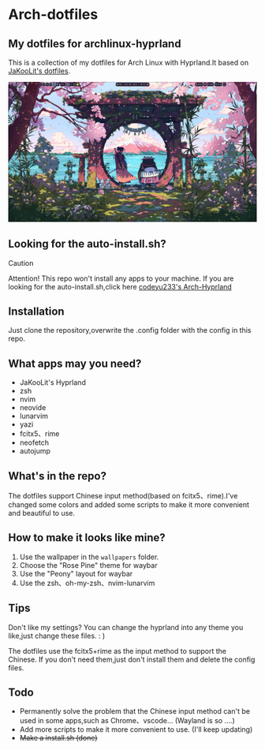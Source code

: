 # Arch-dotfiles
## My dotfiles for archlinux-hyprland
This is a collection of my dotfiles for Arch Linux with Hyprland.It based on [JaKooLit's dotfiles](https://github.com/JaKooLit/Hyprland-Dots/tree/main).

![](./display.png)

## Looking for the auto-install.sh?
> [!CAUTION]
> Attention! This repo won't install any apps to your machine.
If you are looking for the auto-install.sh,click here [codeyu233's Arch-Hyprland](https://github.com/codeYu233/Arch-Hyprland)

## Installation
Just clone the repository,overwrite the .config folder with the config in this repo. 

## What apps may you need?
- JaKooLit's Hyprland
- zsh
- nvim
- neovide
- lunarvim
- yazi
- fcitx5、rime
- neofetch
- autojump

## What's in the repo?
The dotfiles support Chinese input method(based on fcitx5、rime).I've changed some colors and added some scripts to make it more convenient and beautiful to use.

## How to make it looks like mine?
1. Use the wallpaper in the `wallpapers` folder.
2. Choose the "Rose Pine" theme for waybar
3. Use the "Peony" layout for waybar
4. Use the zsh、oh-my-zsh、nvim-lunarvim

## Tips
Don't like my settings?
You can change the hyprland into any theme you like,just change these files. : )

The dotfiles use the fcitx5+rime as the input method to support the Chinese.
If you don't need them,just don't install them and delete the config files.

## Todo
- Permanently solve the problem that the Chinese input method can't be used in some apps,such as Chrome、vscode...  (Wayland is so ....)
- Add more scripts to make it more convenient to use. (I'll keep updating)
- ~~Make a install.sh (done)~~

